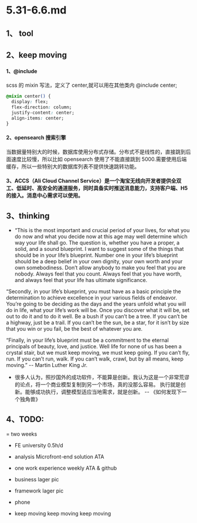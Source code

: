 # 5.31-6.6.md

## 1、 tool

## 2、keep moving

#### 1、@include

scss 的 mixin 写法，定义了 center,就可以用在其他类内 @include center;

```css
@mixin center() {
  display: flex;
  flex-direction: column;
  justify-content: center;
  align-items: center;
}
```

#### 2、opensearch 搜索引擎

当数据量特别大的时候，数据库使用分布式存储。分布式不是线性的，直接跳到后面速度比较慢，所以比如 opensearch 使用了不能直接跳到 5000.需要使用后端缓存，所以一些特别大的数据库列表不提供快速跳转功能。

#### 3、ACCS（Ali Cloud Channel Service）是一个淘宝无线向开发者提供全双工、低延时、高安全的通道服务，同时具备实时推送消息能力，支持客户端、H5 的接入。消息中心需求可以使用。

## 3、thinking

- “This is the most important and crucial period of your lives, for what you do now and what you decide now at this age may well determine which way your life shall go. The question is, whether you have a proper, a solid, and a sound blueprint. I want to suggest some of the things that should be in your life’s blueprint. Number one in your life’s blueprint should be a deep belief in your own dignity, your own worth and your own somebodiness. Don’t allow anybody to make you feel that you are nobody. Always feel that you count. Always feel that you have worth, and always feel that your life has ultimate significance.

“Secondly, in your life’s blueprint, you must have as a basic principle the determination to achieve excellence in your various fields of endeavor. You’re going to be deciding as the days and the years unfold what you will do in life, what your life’s work will be. Once you discover what it will be, set out to do it and to do it well. Be a bush if you can’t be a tree. If you can’t be a highway, just be a trail. If you can’t be the sun, be a star, for it isn’t by size that you win or you fail, be the best of whatever you are.

“Finally, in your life’s blueprint must be a commitment to the eternal principals of beauty, love, and justice. Well life for none of us has been a crystal stair, but we must keep moving, we must keep going. If you can’t fly, run. If you can’t run, walk. If you can’t walk, crawl, but by all means, keep moving.” -- Martin Luther King Jr.

- 很多人认为，照抄国外的成功软件，不能算是创新。我认为这是一个非常荒谬的论点，将一个商业模型复制到另一个市场，真的没那么容易。
  执行就是创新。能够成功执行，调整模型适应当地需求，就是创新。
  -- 《如何发现下一个独角兽》

## 4、TODO:

= two weeks

- FE university 0.5h/d
- analysis Microfront-end solution ATA
- one work experience weekly ATA & github
- business lager pic
- framework lager pic

- phone
- keep moving keep moving keep moving
